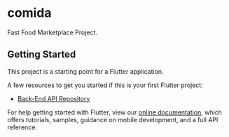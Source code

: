 # comida

Fast Food Marketplace Project.

## Getting Started

This project is a starting point for a Flutter application.

A few resources to get you started if this is your first Flutter project:

- [Back-End API Repository](https://github.com/abuazis/Comida-Backend)

For help getting started with Flutter, view our
[online documentation](https://flutter.dev/docs), which offers tutorials,
samples, guidance on mobile development, and a full API reference.
